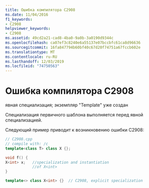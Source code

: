 ```yaml
---
title: Ошибка компилятора C2908
ms.date: 11/04/2016
f1_keywords:
- C2908
helpviewer_keywords:
- C2908
ms.assetid: 49cd2a21-cad8-4ba0-9a0b-3a0190d9344c
ms.openlocfilehash: ca07ef3c8240e6a55137e07bccbfc61ca8d96636
ms.sourcegitcommit: 16fa847794b60bf40c67d20f74751a67fccb602e
ms.translationtype: MT
ms.contentlocale: ru-RU
ms.lasthandoff: 12/03/2019
ms.locfileid: "74750563"
---
```

# <a name="compiler-error-c2908"></a>Ошибка компилятора C2908

явная специализация; экземпляр "Template" уже создан

Специализация первичного шаблона выполняется перед явной специализацией.

Следующий пример приводит к возникновению ошибки C2908:

```cpp
// C2908.cpp
// compile with: /c
template<class T> class X {};

void f() {
X<int> x;   //specialization and instantiation
            //of X<int>
}

template<> class X<int> {}  // C2908, explicit specialization
```
